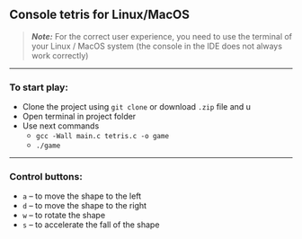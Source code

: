  Console tetris for Linux/MacOS
---
>**_Note:_**
For the correct user experience, you need to use the terminal of your Linux / MacOS system (the console in the IDE does not always work correctly)
---
### To start play:
- Clone the project using `git clone` or download `.zip` file and u
- Open terminal in project folder 
- Use next commands
  - `gcc -Wall main.c tetris.c -o game`
  - `./game`
    
---
### Control buttons:
- `a` – to move the shape to the left
- `d` – to move the shape to the right
- `w` – to rotate the shape
- `s` – to accelerate the fall of the shape
